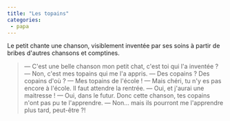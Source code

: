 ```yaml
---
title: "Les topains"
categories:
 - papa
---
```


Le petit chante une chanson, visiblement inventée par ses soins à partir de bribes d'autres chansons et comptines.

<!-- more -->

> — C'est une belle chanson mon petit chat, c'est toi qui l'a inventée ?
> — Non, c'est mes topains qui me l'a appris.
> — Des copains ? Des copains d'où ?
> — Mes topains de l'école !
> — Mais chéri, tu n'y es pas encore à l'école. Il faut attendre la rentrée.
> — Oui, et j'aurai une maitresse !
> — Oui, dans le futur. Donc cette chanson, tes copains n'ont pas pu te l'apprendre.
> — Non… mais ils pourront me l'apprendre plus tard, peut-être ?!
